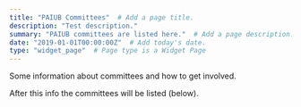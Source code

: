 ```yaml
---
title: "PAIUB Committees"  # Add a page title.
description: "Test description."
summary: "PAIUB committees are listed here."  # Add a page description.
date: "2019-01-01T00:00:00Z"  # Add today's date.
type: "widget_page"  # Page type is a Widget Page
---
```


Some information about committees and how to get involved.

After this info the committees will be listed (below).
